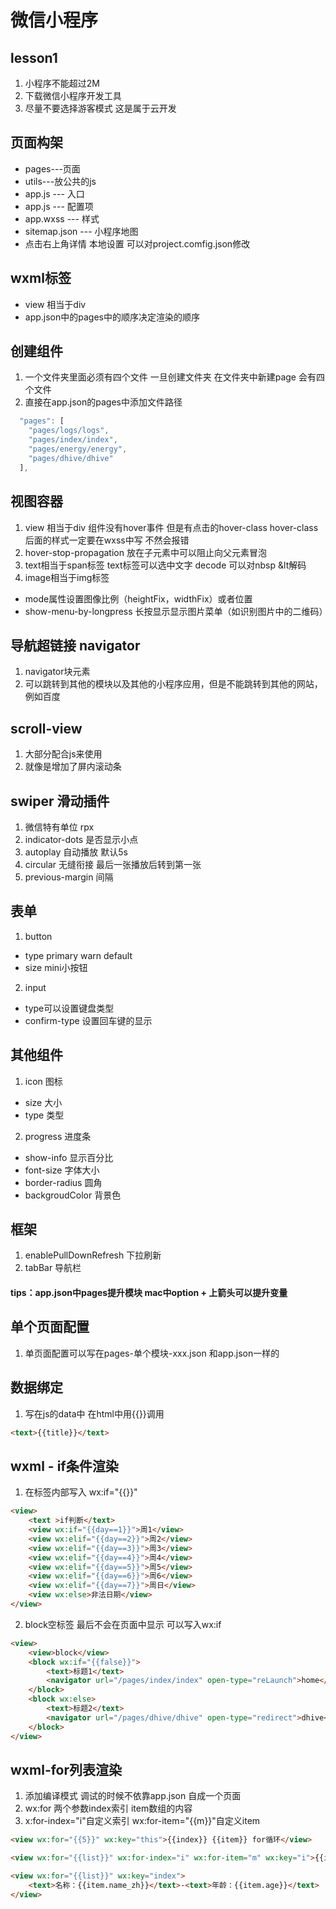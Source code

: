 # 微信小程序
## lesson1
1. 小程序不能超过2M
2. 下载微信小程序开发工具
3. 尽量不要选择游客模式 这是属于云开发

## 页面构架
+ pages---页面
+ utils---放公共的js
+ app.js --- 入口
+ app.js --- 配置项
+ app.wxss --- 样式
+ sitemap.json --- 小程序地图 
+ 点击右上角详情  本地设置 可以对project.comfig.json修改

## wxml标签
+ view 相当于div
+ app.json中的pages中的顺序决定渲染的顺序

## 创建组件
1. 一个文件夹里面必须有四个文件 一旦创建文件夹  在文件夹中新建page 会有四个文件
2. 直接在app.json的pages中添加文件路径
```js
  "pages": [
    "pages/logs/logs",
    "pages/index/index",
    "pages/energy/energy",
    "pages/dhive/dhive"
  ],
```

## 视图容器
1. view 相当于div 组件没有hover事件 但是有点击的hover-class hover-class后面的样式一定要在wxss中写 不然会报错
2. hover-stop-propagation 放在子元素中可以阻止向父元素冒泡
3. text相当于span标签 text标签可以选中文字 decode 可以对nbsp &lt解码
4. image相当于img标签 
+ mode属性设置图像比例（heightFix，widthFix）或者位置 
+ show-menu-by-longpress 长按显示显示图片菜单（如识别图片中的二维码）

## 导航超链接 navigator
1. navigator块元素
2. 可以跳转到其他的模块以及其他的小程序应用，但是不能跳转到其他的网站，例如百度

## scroll-view
1. 大部分配合js来使用
2. 就像是增加了屏内滚动条

## swiper 滑动插件
1. 微信特有单位 rpx
2. indicator-dots 是否显示小点
3. autoplay 自动播放 默认5s
4. circular 无缝衔接 最后一张播放后转到第一张
5. previous-margin 间隔

## 表单
1. button 
+ type primary warn default
+ size mini小按钮
2. input
+ type可以设置键盘类型
+ confirm-type 设置回车键的显示

## 其他组件
1. icon 图标 
+ size 大小
+ type 类型
2. progress 进度条
+ show-info 显示百分比
+ font-size 字体大小
+ border-radius 圆角
+ backgroudColor 背景色

## 框架
1. enablePullDownRefresh 下拉刷新
2. tabBar 导航栏

#### tips：app.json中pages提升模块 mac中option + 上箭头可以提升变量

## 单个页面配置
1. 单页面配置可以写在pages-单个模块-xxx.json 和app.json一样的

## 数据绑定
1. 写在js的data中 在html中用{{}}调用
```html
<text>{{title}}</text>
```
## wxml - if条件渲染
1.  在标签内部写入 wx:if="{{}}"
```html
<view>
	<text >if判断</text>
	<view wx:if="{{day==1}}">周1</view>
	<view wx:elif="{{day==2}}">周2</view>
	<view wx:elif="{{day==3}}">周3</view>
	<view wx:elif="{{day==4}}">周4</view>
	<view wx:elif="{{day==5}}">周5</view>
	<view wx:elif="{{day==6}}">周6</view>
	<view wx:elif="{{day==7}}">周日</view>
	<view wx:else>非法日期</view>
</view>
```
2. block空标签 最后不会在页面中显示 可以写入wx:if
```html
<view>
	<view>block</view>
	<block wx:if="{{false}}">
		<text>标题1</text>
		<navigator url="/pages/index/index" open-type="reLaunch">home</navigator>
	</block>
	<block wx:else>
		<text>标题2</text>
		<navigator url="/pages/dhive/dhive" open-type="redirect">dhive</navigator>
	</block>
</view>
```

## wxml-for列表渲染
1. 添加编译模式 调试的时候不依靠app.json 自成一个页面
2. wx:for 两个参数index索引 item数组的内容
3. x:for-index="i"自定义索引 wx:for-item="{{m}}"自定义item
```html
<view wx:for="{{5}}" wx:key="this">{{index}} {{item}} for循环</view>

<view wx:for="{{list}}" wx:for-index="i" wx:for-item="m" wx:key="i">{{i}} {{m.name_zh}}</view>

<view wx:for="{{list}}" wx:key="index">
	<text>名称：{{item.name_zh}}</text>-<text>年龄：{{item.age}}</text>
</view>
```